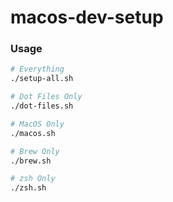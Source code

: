 # macos-dev-setup

### Usage

```sh
# Everything
./setup-all.sh

# Dot Files Only
./dot-files.sh

# MacOS Only
./macos.sh

# Brew Only
./brew.sh

# zsh Only
./zsh.sh
```
